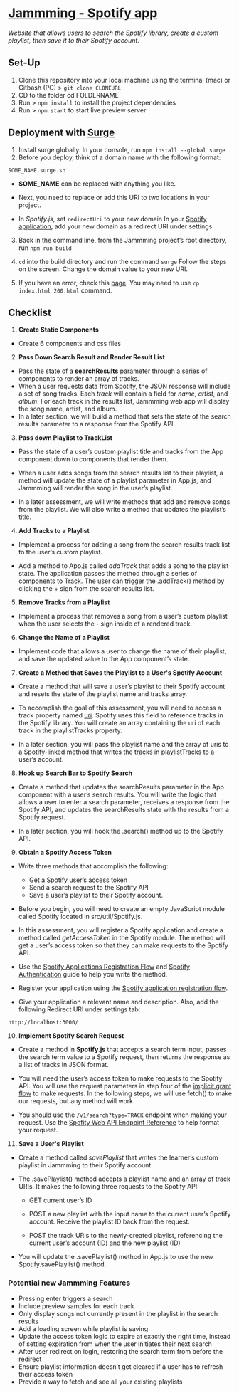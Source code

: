 # [Jammming - Spotify app](http://jumbled-land.surge.sh)

*Website that allows users to search the Spotify library, create a custom playlist, then save it to their Spotify account.*

## Set-Up

1. Clone this repository into your local machine using the terminal (mac) or Gitbash (PC) > `git clone CLONEURL`
2. CD to the folder cd FOLDERNAME
3. Run > `npm install` to install the project dependencies
4. Run > `npm start` to start live preview server

## Deployment with [Surge](https://surge.sh/) 

1. Install surge globally. In your console, run `npm install --global surge`
2. Before you deploy,  think of a domain name with the following format:

```
SOME_NAME.surge.sh
```

- **SOME_NAME** can be replaced with anything you like.

- Next, you need to replace or add this URI to two locations in your project.

- In *Spotify.js*, set `redirectUri` to your new domain
In your [Spotify application](https://developer.spotify.com/dashboard/), add your new domain as a redirect URI under settings.

3. Back in the command line, from the Jammming project’s root directory, run `npm run build`
  
4. `cd` into the build directory and run the command `surge`
Follow the steps on the screen. Change the domain value to your new URI.

5. If you have an error, check this [page](https://www.thetopsites.net/article/53111172.shtml). You may need to use `cp index.html 200.html` command.
  

## Checklist

1. **Create Static Components**
   
- Create 6 components and css files

2. **Pass Down Search Result and Render Result List**

- Pass the state of a **searchResults** parameter through a series of components to render an array of tracks.
- When a user requests data from Spotify, the JSON response will include a set of song tracks. Each *track* will contain a field for *name*, *artist*, and *album*. For each track in the results list, Jammming web app will display the song name, artist, and album.
- In a later section, we will build a method that sets the state of the search results parameter to a response from the Spotify API.

3. **Pass down Playlist to TrackList**

- Pass the state of a user’s custom playlist title and tracks from the App component down to components that render them.

- When a user adds songs from the search results list to their playlist, a method will update the state of a playlist parameter in App.js, and Jammming will render the song in the user’s playlist.

- In a later assessment, we will write methods that add and remove songs from the playlist. We will also write a method that updates the playlist’s title.

4. **Add Tracks to a Playlist**
   
- Implement a process for adding a song from the search results track list to the user’s custom playlist.

- Add a method to App.js called *addTrack* that adds a song to the playlist state. The application passes the method through a series of components to Track. The user can trigger the .addTrack() method by clicking the + sign from the search results list.

5. **Remove Tracks from a Playlist**

- Implement a process that removes a song from a user’s custom playlist when the user selects the - sign inside of a rendered track. 

6. **Change the Name of a Playlist**
   
- Implement code that allows a user to change the name of their playlist, and save the updated value to the App component’s state.

7. **Create a Method that Saves the Playlist to a User's Spotify  Account**

- Create a method that will save a user’s playlist to their Spotify account and resets the state of the playlist name and tracks array.

- To accomplish the goal of this assessment, you will need to access a track property named [uri](https://developer.spotify.com/documentation/web-api/). Spotify uses this field to reference tracks in the Spotify library. You will create an array containing the uri of each track in the playlistTracks property.

- In a later section, you will pass the playlist name and the array of uris to a Spotify-linked method that writes the tracks in playlistTracks to a user’s account.

8. **Hook up Search Bar to Spotify Search**

- Create a method that updates the searchResults parameter in the App component with a user’s search results. You will write the logic that allows a user to enter a search parameter, receives a response from the Spotify API, and updates the searchResults state with the results from a Spotify request.

- In a later section, you will hook the .search() method up to the Spotify API.

9. **Obtain a Spotify Access Token**

- Write three methods that accomplish the following:

  - Get a Spotify user’s access token
  - Send a search request to the Spotify API
  - Save a user’s playlist to their Spotify account.

- Before you begin, you will need to create an empty JavaScript module called Spotify located in src/util/Spotify.js.

- In this assessment, you will register a Spotify application and create a method called *getAccessToken* in the Spotify module. The method will get a user’s access token so that they can make requests to the Spotify API.

- Use the [Spotify Applications Registration Flow](https://developer.spotify.com/dashboard/) and [Spotify Authentication](https://developer.spotify.com/documentation/general/guides/authorization-guide/) guide to help you write the method.

- Register your application using the [Spotify application registration flow](https://developer.spotify.com/dashboard/applications).

- Give your application a relevant name and description. Also, add the following Redirect URI under settings tab:

`http://localhost:3000/`

10. **Implement Spotify Search Request**

- Create a method in **Spotify.js** that accepts a search term input, passes the search term value to a Spotify request, then returns the response as a list of tracks in JSON format.

- You will need the user’s access token to make requests to the Spotify API. You will use the request parameters in step four of the [implicit grant flow](https://developer.spotify.com/documentation/general/guides/authorization-guide/) to make requests. In the following steps, we will use fetch() to make our requests, but any method will work.

- You should use the `/v1/search?type=TRACK` endpoint when making your request. Use the [Spofity Web API Endpoint Reference](https://developer.spotify.com/documentation/web-api/reference/) to help format your request.

11. **Save a User's Playlist**
    
- Create a method called *savePlaylist* that writes the learner’s custom playlist in Jammming to their Spotify account.

- The .savePlaylist() method accepts a playlist name and an array of track URIs. It makes the following three requests to the Spotify API:

  - GET current user’s ID
  
  - POST a new playlist with the input name to the current user’s Spotify account. Receive the playlist ID back from the request.
  
  - POST the track URIs to the newly-created playlist, referencing the current user’s account (ID) and the new playlist (ID)

- You will update the .savePlaylist() method in App.js to use the new Spotify.savePlaylist() method.

### Potential new Jammming Features

- Pressing enter triggers a search
- Include preview samples for each track
- Only display songs not currently present in the playlist in the search results
- Add a loading screen while playlist is saving
- Update the access token logic to expire at exactly the right time, instead of setting expiration from when the user initiates their next search
- After user redirect on login, restoring the search term from before the redirect
- Ensure playlist information doesn’t get cleared if a user has to refresh their access token
- Provide a way to fetch and see all your existing playlists
